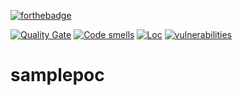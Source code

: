 [![forthebadge](https://forthebadge.com/images/badges/made-with-java.svg)](https://forthebadge.com)

[![Quality Gate](https://sonarcloud.io/api/project_badges/measure?project=com.devops.sample%3Astudent-services&metric=alert_status)](https://sonarcloud.io/dashboard/index/com.devops.sample:student-services)
[![Code smells](https://sonarcloud.io/api/project_badges/measure?project=com.devops.sample%3Astudent-services&metric=code_smells)](https://sonarcloud.io/dashboard/index/com.devops.sample:student-services)
[![Loc]([![Loc](https://sonarcloud.io/api/project_badges/measure?project=com.devops.sample%3Astudent-services&metric=code_smells)](https://sonarcloud.io/dashboard/index/com.devops.sample:student-services)
)](https://sonarcloud.io/api/project_badges/measure?project=com.devops.sample%3Astudent-services&metric=ncloc)
[![vulnerabilities]([![vulnerabilities](https://sonarcloud.io/api/project_badges/measure?project=com.devops.sample%3Astudent-services&metric=vulnerabilities)](https://sonarcloud.io/dashboard/index/com.devops.sample:student-services)
)](https://sonarcloud.io/api/project_badges/measure?project=com.devops.sample%3Astudent-services&metric=vulnerabilities)


# samplepoc
